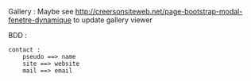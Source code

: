 Gallery : 
    Maybe see http://creersonsiteweb.net/page-bootstrap-modal-fenetre-dynamique to update gallery viewer
    

BDD :

    contact : 
        pseudo ==> name
        site ==> website
        mail ==> email
